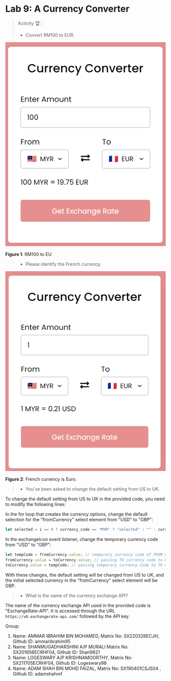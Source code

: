 # Lab 9: A Currency Converter

> Activity 🏆 :
> - Convert RM100 to EUR.
<img src="./image/100convert.png">

**Figure 1**: RM100 to EU


> - Please identify the French currency.
<img src="./image/french.png">

**Figure 2**: French currency is Euro.


> - You've been asked to change the default setting from US to UK.

To change the default setting from US to UK in the provided code, you need to modify the following lines:

In the for loop that creates the currency options, change the default selection for the "fromCurrency" select element from "USD" to "GBP":

```js
let selected = i == 0 ? currency_code == "MYR" ? "selected" : "" : currency_code == "GBP" ? "selected" : "";
```

In the exchangeIcon event listener, change the temporary currency code from "USD" to "GBP":

```js
let tempCode = fromCurrency.value; // temporary currency code of FROM drop list
fromCurrency.value = toCurrency.value; // passing TO currency code to FROM currency code
toCurrency.value = tempCode; // passing temporary currency code to TO currency code
```

With these changes, the default setting will be changed from US to UK, and the initial selected currency in the "fromCurrency" select element will be GBP.


> - What is the name of the currency exchange API?

The name of the currency exchange API used in the provided code is "ExchangeRate-API". It is accessed through the URL `https://v6.exchangerate-api.com/` followed by the API key.


Group:
1. Name: AMMAR IBRAHIM BIN MOHAMED, Matrix No: SX220326ECJH, Github ID: ammaribrahim95
2. Name: SHANMUGADHARSHINI A/P MURALI Matrix No: SX201656ECRHF04, Github ID: Shan9821
3. Name: LOGESWARY A/P KRISHNAMOORTHY, Matrix No: SX211705ECRHF04, Github ID: Logeswary98
4. Name: ADAM SHAH BIN MOHD FAIZAL, Matrix No: SX190401CSJS04 , Github ID: adamshahmf